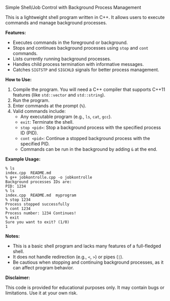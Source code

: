 Simple Shell/Job Control with Background Process Management

This is a lightweight shell program written in C++. It allows users to execute commands and manage background processes.

**Features:**

* Executes commands in the foreground or background.
* Stops and continues background processes using `stop` and `cont` commands.
* Lists currently running background processes.
* Handles child process termination with informative messages.
* Catches `SIGTSTP` and `SIGCHLD` signals for better process management.

**How to Use:**

1. Compile the program. You will need a C++ compiler that supports C++11 features (like `std::vector` and `std::string`).
2. Run the program.
3. Enter commands at the prompt (`%`).
4. Valid commands include:
    * Any executable program (e.g., `ls`, `cat`, `gcc`).
    * `exit`: Terminate the shell.
    * `stop <pid>`: Stop a background process with the specified process ID (PID).
    * `cont <pid>`: Continue a stopped background process with the specified PID.
    * Commands can be run in the background by adding `&` at the end.

**Example Usage:**

```
% ls
index.cpp  README.md
% g++ jobkontrolle.cpp -o jobkontrolle
Background processes IDs are:
PID: 1234
% ls
index.cpp  README.md  myprogram
% stop 1234
Process stopped successfully
% cont 1234
Process number: 1234 Continues!
% exit
Sure you want to exit? (1/0)
1
```

**Notes:**

* This is a basic shell program and lacks many features of a full-fledged shell.
* It does not handle redirection (e.g., `<`, `>`) or pipes (`|`).
* Be cautious when stopping and continuing background processes, as it can affect program behavior.

**Disclaimer:**

This code is provided for educational purposes only. It may contain bugs or limitations. Use it at your own risk.
